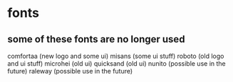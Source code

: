 # fonts
## some of these fonts are no longer used

comfortaa (new logo and some ui)
misans (some ui stuff)
roboto (old logo and ui stuff)
microhei (old ui)
quicksand (old ui)
nunito (possible use in the future)
raleway (possible use in the future)